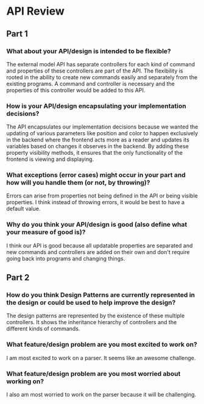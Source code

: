 # API Review
## Part 1
### What about your API/design is intended to be flexible?
The external model API has separate controllers for each kind of command and properties of these controllers are part of the API. The flexibility is rooted in the ability to create new commands easily and separately from the existing programs. A command and controller is necessary and the properties of this controller would be added to this API.

### How is your API/design encapsulating your implementation decisions?
The API encapsulates our implementation decisions because we wanted the updating of various parameters like position and color to happen exclusively in the backend where the frontend acts more as a reader and updates its variables based on changes it observes in the backend. By adding these property visibility methods, it ensures that the only functionality of the frontend is viewing and displaying.

### What exceptions (error cases) might occur in your part and how will you handle them (or not, by throwing)?
Errors can arise from properties not being defined in the API or being visible properties. I think instead of throwing errors, it would be best to have a default value.

### Why do you think your API/design is good (also define what your measure of good is)?
I think our API is good because all updatable properties are separated and new commands and controllers are added on their own and don't require going back into programs and changing things.


## Part 2
### How do you think Design Patterns are currently represented in the design or could be used to help improve the design?
The design patterns are represented by the existence of these multiple controllers. It shows the inheritance hierarchy of controllers and the different kinds of commands.

### What feature/design problem are you most excited to work on?
I am most excited to work on a parser. It seems like an awesome challenge.

### What feature/design problem are you most worried about working on?
I also am most worried to work on the parser because it will be challenging.
